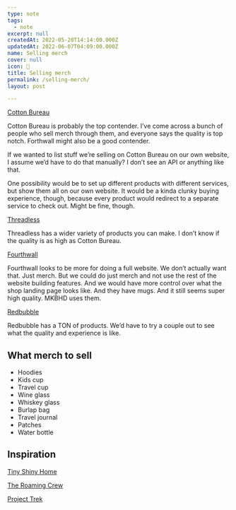 ```yaml
---
type: note
tags:
  - note
excerpt: null
createdAt: 2022-05-20T14:14:00.000Z
updatedAt: 2022-06-07T04:09:00.000Z
name: Selling merch
cover: null
icon: 👕
title: Selling merch
permalink: /selling-merch/
layout: post

---
```


[Cotton Bureau](https://cottonbureau.com/)

Cotton Bureau is probably the top contender. I’ve come across a bunch of people who sell merch through them, and everyone says the quality is top notch. Forthwall might also be a good contender.

If we wanted to list stuff we’re selling on Cotton Bureau on our own website, I assume we’d have to do that manually? I don’t see an API or anything like that.

One possibility would be to set up different products with different services, but show them all on our own website. It would be a kinda clunky buying experience, though, because every product would redirect to a separate service to check out. Might be fine, though.

[Threadless](https://www.threadless.com/)

Threadless has a wider variety of products you can make. I don’t know if the quality is as high as Cotton Bureau.

[Fourthwall](https://fourthwall.com/)

Fourthwall looks to be more for doing a full website. We don’t actually want that. Just merch. But we could do just merch and not use the rest of the website building features. And we would have more control over what the shop landing page looks like. And they have mugs. And it still seems super high quality. MKBHD uses them.

[Redbubble](https://www.redbubble.com/portfolio/manage_works)

Redbubble has a TON of products. We’d have to try a couple out to see what the quality and experience is like.

## What merch to sell

- Hoodies
- Kids cup
- Travel cup
- Wine glass
- Whiskey glass
- Burlap bag
- Travel journal
- Patches
- Water bottle

## Inspiration

[Tiny Shiny Home](https://tinyshinyhome.com/shop)

[The Roaming Crew](https://theroamingcrew.com/collections/all)

[Project Trek](https://www.projecttreklife.com/shop-all)
